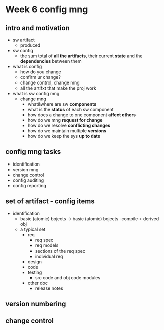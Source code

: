 # Week 6 config mng

## intro and motivation
+ sw artifact
    + produced
+ sw config
    + the sum total of __all the artifacts__, their current __state__ and the __dependencies__ between them
+ what is config
    + how do you change
    + confirm ur change?
    + change control, change mng
    + all the artifxt that make the proj work
+ what is sw config mng
    + change mng
        + what&where are sw __components__
        + what is the __status__ of each sw component
        + how does a change to one component __affect others__
        + how do we mng __request for change__
        + how do we resolve __conflicting changes__
        + how do we maintain multiple __versions__
        + how do we keep the sys __up to date__


## config mng tasks
+ identification
+ version mng
+ change control
+ config auditing
+ config reporting



## set of artifact - config items
+ identification
    + basic (atomic) bojects  ->  basic (atomic) bojects  -compile->  derived obj
    + a typical set
        * req
            - req spec
            - req models
            - sections of the req spec
            - individual req
        * design
        * code
        * testing
            - src code and obj code modules
        * other doc
            - release notes


## version numbering

## change control